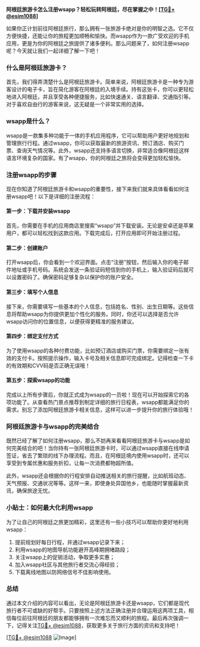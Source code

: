 **阿根廷旅游卡怎么注册wsapp？轻松玩转阿根廷，尽在掌握之中！[[TG💪+ @esim1088](https://t.me/s/esim1088)]**

如果你正计划前往阿根廷旅行，那么拥有一张旅游卡绝对是你的明智之选。它不仅方便快捷，还能让你的旅程更加顺畅和愉快。而wsapp作为一款广受欢迎的手机应用，更是为你的阿根廷之旅提供了诸多便利。那么问题来了，如何注册wsapp呢？今天就让我们一起详细了解一下吧！

### 什么是阿根廷旅游卡？

首先，我们得弄清楚什么是阿根廷旅游卡。简单来说，阿根廷旅游卡是一种专为游客设计的电子卡，旨在简化游客在阿根廷的入境手续。持有这张卡，你可以更轻松地进入阿根廷，并且享受各种便捷服务，比如快速通关、语言翻译、交通指引等。对于喜欢自由行的游客来说，这无疑是一个非常实用的选择。

### wsapp是什么？

wsapp是一款集多种功能于一体的手机应用程序，它可以帮助用户更好地规划和管理旅行行程。通过wsapp，你可以获取最新的旅游资讯、预订酒店、购买门票、查询天气情况等。此外，wsapp还支持多语言切换，非常适合像阿根廷这样语言环境复杂的国家。有了wsapp，你的阿根廷之旅将会变得更加轻松愉快。

### 注册wsapp的步骤

现在你知道了阿根廷旅游卡和wsapp的重要性，接下来我们就来具体看看如何注册wsapp吧！以下是详细的注册流程：

#### 第一步：下载并安装wsapp

首先，你需要在手机的应用商店里搜索“wsapp”并下载安装。无论是安卓还是苹果用户，都可以轻松找到这款应用。下载完成后，打开应用即可开始注册过程。

#### 第二步：创建账户

打开wsapp后，你会看到一个欢迎界面。点击“注册”按钮，然后输入你的电子邮件地址或手机号码。系统会发送一条验证码短信到你的手机上，输入验证码后就可以设置密码了。确保密码足够复杂以保护你的账户安全。

#### 第三步：填写个人信息

接下来，你需要填写一些基本的个人信息，包括姓名、性别、出生日期等。这些信息将帮助wsapp为你提供更加个性化的服务。同时，你还可以选择是否允许wsapp访问你的位置信息，以便获得更精准的服务建议。

#### 第四步：绑定支付方式

为了使用wsapp的各种付费功能，比如预订酒店或购买门票，你需要绑定一张有效的支付卡。按照提示操作，输入卡号及相关信息即可完成绑定。记得检查一下卡的有效期和CVV码是否正确无误哦！

#### 第五步：探索wsapp的功能

完成以上所有步骤后，你就正式成为wsapp的一员啦！现在可以开始探索它的各项功能了。从查看热门景点推荐到制定详细的旅行日程表，wsapp都能满足你的需求。别忘了添加阿根廷旅游卡相关信息，这样可以进一步提升你的旅行体验哦！

### 阿根廷旅游卡与wsapp的完美结合

既然已经了解了如何注册wsapp，那么不妨再来看看阿根廷旅游卡与wsapp是如何完美结合的吧！当你持有一张阿根廷旅游卡时，可以通过wsapp直接在线申请签证，省去了繁琐的线下办理流程。而且，在阿根廷境内使用wsapp时，还可以享受到专属优惠和服务折扣，让每一次消费都物超所值。

此外，wsapp还会根据你的行程安排自动推送相关的旅行提醒，比如航班动态、天气预报、交通状况等等。这样一来，即使身处异国他乡，也能随时掌握最新资讯，确保旅途无忧。

### 小贴士：如何最大化利用wsapp

为了让自己的阿根廷之旅更加精彩，这里还有一些小技巧可以帮助你更好地利用wsapp：

1. 提前规划好每日行程，并通过wsapp记录下来；
2. 利用wsapp的地图导航功能避开高峰期拥堵路段；
3. 关注wsapp上的促销活动，争取更多实惠；
4. 加入wsapp社区与其他旅行者交流心得经验；
5. 下载离线地图以防网络信号不佳影响使用。

### 总结

通过本文介绍的内容可以看出，无论是阿根廷旅游卡还是wsapp，它们都是现代旅行者不可或缺的好帮手。只要按照上述方法正确注册并合理运用这两项工具，相信每位前往阿根廷的朋友都能够拥有一次难忘而又顺利的旅程。最后再次强调一下，记得关注[TG💪+ @esim1088](https://t.me/s/esim1088)，获取更多关于旅行方面的资讯和支持吧！

[[TG💪+ @esim1088](https://t.me/s/esim1088) ![Image](https://i.postimg.cc/4NQfJmqS/Snipaste-2025-05-13-00-14-12.png)]